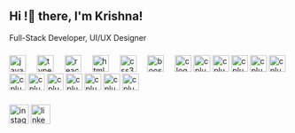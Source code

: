 <h2 align="left">Hi !👋 there, I'm Krishna! </h2>
<p>Full-Stack Developer, UI/UX Designer</p>

###

###

<div align="left">
  <img src="https://cdn.jsdelivr.net/gh/devicons/devicon/icons/javascript/javascript-original.svg" height="30" alt="javascript logo"  />
  <img width="12" />
  <img src="https://cdn.jsdelivr.net/gh/devicons/devicon/icons/typescript/typescript-original.svg" height="30" alt="typescript logo"  />
  <img width="12" />
  <img src="https://cdn.jsdelivr.net/gh/devicons/devicon/icons/react/react-original.svg" height="30" alt="react logo"  />
  <img width="12" />
  <img src="https://cdn.jsdelivr.net/gh/devicons/devicon/icons/html5/html5-original.svg" height="30" alt="html5 logo"  />
  <img width="12" />
  <img src="https://cdn.jsdelivr.net/gh/devicons/devicon/icons/css3/css3-original.svg" height="30" alt="css3 logo"  />
  <img width="12" />
  <img src="https://cdn.jsdelivr.net/gh/devicons/devicon/icons/bootstrap/bootstrap-original.svg" height="30" alt="boostrap logo"  />
  <img width="12" />
  <img src="https://cdn.jsdelivr.net/gh/devicons/devicon/icons/c/c-original.svg" height="30" alt="c logo"  />
  <img src="https://cdn.jsdelivr.net/gh/devicons/devicon/icons/cplusplus/cplusplus-original.svg" height="30" alt="cplusplus logo" />
   <img src="https://cdn.jsdelivr.net/gh/devicons/devicon/icons/flutter/flutter-original.svg" height="30" alt="cplusplus logo" />
   <img src="https://cdn.jsdelivr.net/gh/devicons/devicon/icons/git/git-original.svg" height="30" alt="cplusplus logo" />
   <img src="https://cdn.jsdelivr.net/gh/devicons/devicon/icons/jquery/jquery-original.svg" height="30" alt="cplusplus logo" />
   <img src="https://cdn.jsdelivr.net/gh/devicons/devicon/icons/laravel/laravel-original.svg" height="30" alt="cplusplus logo" />
   <img src="https://cdn.jsdelivr.net/gh/devicons/devicon/icons/mongodb/mongodb-original.svg" height="30" alt="cplusplus logo" />
   <img src="https://cdn.jsdelivr.net/gh/devicons/devicon/icons/mysql/mysql-original.svg" height="30" alt="cplusplus logo" />
   <img src="https://cdn.jsdelivr.net/gh/devicons/devicon/icons/php/php-original.svg" height="30" alt="cplusplus logo" />
   <img src="https://cdn.jsdelivr.net/gh/devicons/devicon/icons/photoshop/photoshop-original.svg" height="30" alt="cplusplus logo" />
   <img src="https://cdn.jsdelivr.net/gh/devicons/devicon/icons/vitejs/vitejs-original.svg" height="30" alt="cplusplus logo" />
   <img src="https://cdn.jsdelivr.net/gh/devicons/devicon/icons/wordpress/wordpress-original.svg" height="30" alt="cplusplus logo" />
   <img src="https://cdn.jsdelivr.net/gh/devicons/devicon/icons/figma/figma-original.svg" height="30" alt="cplusplus logo" />
  
</div>

###

<div align="left">

  <img src="https://img.shields.io/static/v1?message=Instagram&logo=instagram&label=&color=E4405F&logoColor=white&labelColor=&style=for-the-badge" height="35" alt="instagram logo"  />
  <img src="https://img.shields.io/static/v1?message=LinkedIn&logo=linkedin&label=&color=0077B5&logoColor=white&labelColor=&style=for-the-badge" height="35" alt="linkedin logo"  />
</div>

###

<br clear="both">



###


<!--- - 👋 Hi, I’m @nirmalrathod23
- 👀 I’m interested in ...
- 🌱 I’m currently learning ...
- 💞️ I’m looking to collaborate on ...
- 📫 How to reach me ...
- 😄 Pronouns: ...
- ⚡ Fun fact: ... 
--->

<!---
nirmalrathod23/nirmalrathod23 is a ✨ special ✨ repository because its README.md (this file) appears on your GitHub profile.
You can click the Preview link to take a look at your changes.
--->
